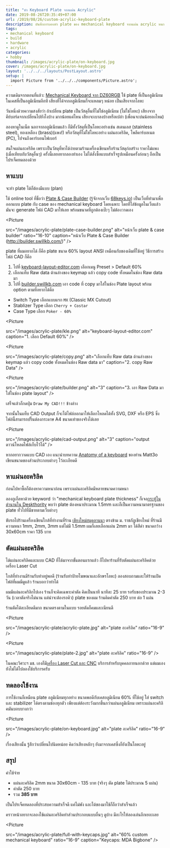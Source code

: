 ```yaml
---
title: "ทำ Keyboard Plate จากแผ่น Acrylic"
date: 2019-08-26T20:35:49+07:00
url: /2019/08/26/custom-acrylic-keyboard-plate
description: บันทึกการลองทำ plate ของ mechanical keyboard จากแผ่น acrylic หนา 2mm
tags:
- mechanical keyboard
- build
- hardware
- acrylic
categories:
- hobby
thumbnail: /images/acrylic-plate/on-keyboard.jpg
cover: /images/acrylic-plate/on-keyboard.jpg
layout: '../../../layouts/PostLayout.astro'
setup: |
  import Picture from '../../../components/Picture.astro';
---
```


ความเดิมจากตอนที่แล้ว: [Mechanical Keyboard จาก DZ60RGB](https://armno.in.th/2019/07/19/mechanical-keyboard-mark-6/)
ใช้ plate ที่เป็นอลูมิเนียม ในเคสที่เป็นอลูมิเนียมอีกที เสียงที่ได้จากอลูมิเนียมก็จะแหลมๆ หน่อย เป็นเสียงจากโลหะ

วันหนึ่งด้วยความสงสัยว่า ถ้าเปลี่ยน plate เป็นวัสดุอื่นที่ไม่ใช่อลูมิเนียม (ไม่ใช่โลหะ)
เสียงจากคีย์บอร์ดจากเปลี่ยนไปยังไงบ้าง มากน้อยแค่ไหน เสียงจะเบาลงบ้างหรือเปล่า (เพื่อนจะบ่นน้อยลงไหม)

ลองหาดูในเน็ต นอกจากอลูมิเนียมแล้ว ก็มีทั้งวัสดุที่เป็นโลหะอย่างเช่น สเตนเลส (stainless steel),
ทองเหลือง (brass)(แพง!) หรือวัสดุที่ไม่ใช่โลหะอย่าง แผ่นอะคริลิค, โพลีคาร์บอเนต (PC), ไปจนถึงคาร์บอนไฟเบอร์

สนใจแผ่นอะคริลิค เพราะเป็นวัสดุที่หาได้ง่ายตามร้านเครื่องเขียนหรือร้านวัสดุก่อสร้าง ราคาไม่แพง (เมื่อเทียบกับวัสดุอื่นๆ)
ครั้งนี้เลยอยากลองทำเอง ไม่ได้สั่งซื้อแบบสำเร็จรูปเหมือนครั้งก่อนๆ
ถือเป็นโปรเจ็คทดลองด้วย

## หาแบบ

จะทำ plate ได้ก็ต้องมีแบบ (plan)

ใช้ online tool ที่ชื่อว่า [Plate & Case Builder](http://builder.swillkb.com/) (รู้จักจากเว็บ [68keys.io](https://68keys.io/))
เป็นเว็บที่ทำมาเพื่อออกแบบ plate กับ case ของ mechanical keyboard โดยเฉพาะ
โดยที่ใส่ข้อมูลในเว็บแล้วมันจะ generate ไฟล์ CAD มาให้เลย พร้อมขนาดที่ถูกต้องเป๊ะๆ ไม่ต้องวาดเอง

<Picture
  
  src="/images/acrylic-plate/plate-case-builder.png"
  alt="หน้าเว็บ plate & case builder"
  ratio="16-10"
  caption="หน้าเว็บ Plate & Case Builder (http://builder.swillkb.com/)"
/>

plate ที่ผมอยากได้ ก็คือ plate ขนาด 60% layout ANSI เหมือนกับของเดิมที่ใช้อยู่
วิธีการสร้างไฟล์ CAD ก็คือ

1. ไปที่ [keyboard-layout-editor.com](http://www.keyboard-layout-editor.com/#/) เลือกเมนู Preset > Default 60%
2. เลือกแท็บ Raw data ด้านล่างของ keymap แล้ว copy code ทั้งหมดในช่อง Raw data มา
3. ไปที่ [builder.swillkb.com](http://builder.swillkb.com/) เอา code ที่ copy มาใส่ในช่อง Plate layout พร้อม option ตามที่อยากได้คือ
  * Switch Type เลือกแบบแรก `MX` (Classic MX Cutout)
  * Stablizer Type เลือก `Cherry + Costar`
  * Case Type เลือก `Poker - 60%`

<Picture
  
  src="/images/acrylic-plate/kle.png"
  alt="keyboard-layout-editor.com"
  caption="1. เลือก Default 60%"
/>

<Picture
  
  src="/images/acrylic-plate/copy.png"
  alt="เลือกแท็บ Raw data ด้านล่างของ keymap แล้ว copy code ทั้งหมดในช่อง Raw data มา"
  caption="2. copy Raw Data"
/>

<Picture
  
  src="/images/acrylic-plate/builder.png"
  alt="3"
  caption="3. เอา Raw Data มาใส่ในช่อง plate layout"
/>

เสร็จแล้วก็กดปุ่ม `Draw My CAD!!!` ข้างล่าง

จากนั้นในแท็บ CAD Output ก็จะได้ไฟล์ออกมาให้เลือกโหลดได้ทั้ง SVG, DXF หรือ EPS
ซึ่งไฟล์นี้สามารถปริ๊นต์ลงกระดาษ A4 ขนาดเท่าของจริงได้เลย

<Picture
  
  src="/images/acrylic-plate/cad-output.png"
  alt="3"
  caption="output ดาวน์โหลดไฟล์เก็บไว้ได้"
/>

<p class="message--warning">
  หากอยากวาดแบบ CAD เอง แนะนำบทความ <a href="https://matt3o.com/anatomy-of-a-keyboard/" target="_blank" rel="noopener">Anatomy of a keyboard</a>
  ของท่าน Matt3o เขียนขนาดของส่วนประกอบต่างๆ ไว้ละเอียดดี
</p>

## หาแผ่นอะคริลิค

ก่อนไปหาซื้อก็ต้องหาความหนาก่อน เพราะแผ่นอะคริลิคมีหลายขนาดความหนา

ลองกูเกิ้ลหาด้วย keyword ว่า "mechanical keyboard plate thickness"
ก็เจอ[กระทู้ในตำนานใน Deskthority](https://deskthority.net/viewtopic.php?f=7&t=5761&start=)
พบว่า plate ต้องหนาประมาณ 1.5mm และก็เป็นความหนามาตรฐานของ plate ทั่วไปที่มีขายตามเว็บต่างๆ

ขับรถไปร้านเครื่องเขียนใกล้ที่ทำงานที่ร้าน [เชียงใหม่สมุดลานนา](https://goo.gl/maps/axqByJHXpj6cjDrU9) ตรงข้าม ม. ราชภัฏเชียงใหม่
ที่ร้านมีความหนา 1mm, 2mm, 3mm แต่ไม่มี 1.5mm ผมก็เลยเลือกแผ่น 2mm มา ได้สีดำ
ขนาดกว้าง 30x60cm ราคา 135 บาท

## ตัดแผ่นอะคริลิค

ได้แผ่นอะคริลิคและแบบ CAD ที่ได้มาจากขั้นตอนแรกแล้ว ก็ไปหาร้านที่รับตัดแผ่นอะคริลิคด้วยเครื่อง Laser Cut

ใกล้ที่ทำงานมีร้านรับทำอยู่พอดี (ร้านรับทำป้ายโฆษณาและอักษรโลหะ) ลองสอบถามและให้ร้านเปิดไฟล์ที่ผมมีดูแล้ว ร้านบอกว่าทำได้

ผมมีแผ่นอะคริลิกไปเอง ร้านก็จะคิดเฉพาะค่าตัด คิดเป็นนาที นาทีละ 25 บาท
รอรับของประมาณ 2-3 วัน (เวลาตัดจริงไม่นาน แต่น่าจะต้องรอคิว)
plate ของผม ร้านคิดค่าตัด 250 บาท ต่อ 1 แผ่น

ร้านตัดได้ละเอียดดีมาก ขนาดตรงตามในแบบ รอยตัดก็คมและเนียนดี

<Picture
  
  src="/images/acrylic-plate/acrylic-plate.jpg"
  alt="plate อะคริลิค"
  ratio="16-9"
/>

<Picture
  
  src="/images/acrylic-plate/plate-2.jpg"
  alt="plate อะคริลิค"
  ratio="16-9"
/>

<p class="message--warning">
  ในคณะวิศวะฯ มช. เองก็มี<a href="http://me.eng.cmu.ac.th/new/?page_id=608">เครื่อง Laser Cut และ CNC</a> บริการสำหรับบุคคลภายนอกด้วย แต่ผมเองยังไม่ได้ไปลองใช้บริการครับ
</p>


## ทดลองใช้งาน

การใช้งานก็เหมือน plate อลูมิเนียมทุกอย่าง ขนาดพอดีกับเคสอลูมิเนียม 60% ที่ใช้อยู่
ใส่ switch และ stabilizer ได้ตรงตามช่องทุกตัว
เพียงแต่ต้องระวังมากขึ้นกว่าแผ่นอลูมิเนียม เพราะแผ่นอะคริลิคมันบอบบางกว่า

<Picture
  
  src="/images/acrylic-plate/on-keyboard.jpg"
  alt="plate อะคริลิค"
  ratio="16-9"
/>

เรื่องเสียงนั้น รู้สึกว่าเปลี่ยนไปนิดหน่อย คิดว่าเสียงหลักๆ ยังมาจากเคสซึ่งก็ยังเป็นโลหะอยู่

## สรุป

ค่าใช้จ่าย

- แผ่นอะคริลิค 2mm ขนาด 30x60cm - 135 บาท (จริงๆ ตัด plate ได้ประมาณ 5 แผ่น)
- ค่าตัด 250 บาท
- รวม **385 บาท**

เป็นโปรเจ็คทดลองที่ประสบความสำเร็จดี แค่ไม่พัง และได้ของมาใช้ก็ถือว่าสำเร็จแล้ว

คราวหน้าอยากจะลองใช้แผ่นอะคริลิคทำส่วนประกอบแบบอื่นๆ ดูบ้าง
มีอะไรให้ลองเล่นอีกเยอะเลย

<Picture
  
  src="/images/acrylic-plate/full-with-keycaps.jpg"
  alt="60% custom mechanical keyboard"
  ratio="16-9"
  caption="Keycaps: MDA Bigbone"
/>
